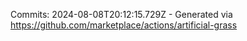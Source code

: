 Commits: 2024-08-08T20:12:15.729Z - Generated via https://github.com/marketplace/actions/artificial-grass
<br>
